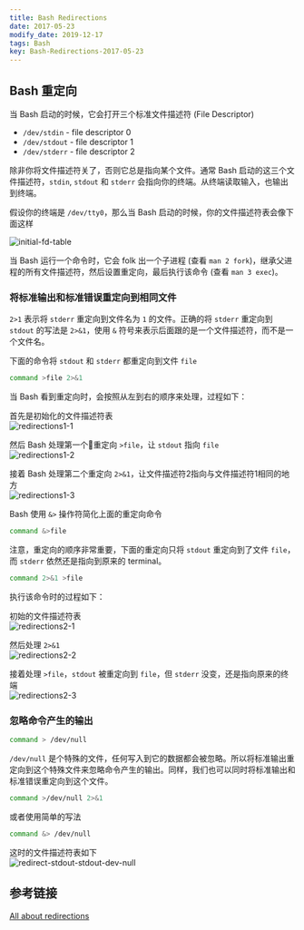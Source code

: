 ```yaml
---
title: Bash Redirections
date: 2017-05-23
modify_date: 2019-12-17
tags: Bash
key: Bash-Redirections-2017-05-23
---
```


## Bash 重定向

当 Bash 启动的时候，它会打开三个标准文件描述符 (File Descriptor)

- `/dev/stdin` - file descriptor 0
- `/dev/stdout` - file descriptor 1
- `/dev/stderr` - file descriptor 2

除非你将文件描述符关了，否则它总是指向某个文件。通常 Bash 启动的这三个文件描述符，`stdin`, `stdout` 和 `stderr` 会指向你的终端。从终端读取输入，也输出到终端。

<!--more-->

假设你的终端是 `/dev/tty0`，那么当 Bash 启动的时候，你的文件描述符表会像下面这样

![initial-fd-table](https://catonmat.net/images/bash-redirections/initial-fd-table.png)

当 Bash 运行一个命令时，它会 folk 出一个子进程 (查看 `man 2 fork`)，继承父进程的所有文件描述符，然后设置重定向，最后执行该命令 (查看 `man 3 exec`)。

### 将标准输出和标准错误重定向到相同文件

`2>1` 表示将 `stderr` 重定向到文件名为 `1` 的文件。正确的将 `stderr` 重定向到 `stdout` 的写法是 `2>&1`，使用 `&` 符号来表示后面跟的是一个文件描述符，而不是一个文件名。

下面的命令将 `stdout` 和 `stderr` 都重定向到文件 `file`

```sh
command >file 2>&1
```

当 Bash 看到重定向时，会按照从左到右的顺序来处理，过程如下：

首先是初始化的文件描述符表  
![redirections1-1](https://catonmat.net/images/bash-redirections/initial-fd-table.png)
 
然后 Bash 处理第一个重定向 `>file`，让 `stdout` 指向 `file`  
![redirections1-2](https://catonmat.net/images/bash-redirections/redirect-stdout.png)

接着 Bash 处理第二个重定向 `2>&1`，让文件描述符2指向与文件描述符1相同的地方  
![redirections1-3](https://catonmat.net/images/bash-redirections/redirect-stdout-stderr.png)

Bash 使用 `&>` 操作符简化上面的重定向命令

```sh
command &>file
```

注意，重定向的顺序非常重要，下面的重定向只将 `stdout` 重定向到了文件 `file`，而 `stderr` 依然还是指向到原来的 terminal。

```sh
command 2>&1 >file
```
执行该命令时的过程如下：

初始的文件描述符表  
![redirections2-1](https://catonmat.net/images/bash-redirections/initial-fd-table.png)

然后处理 `2>&1`  
![redirections2-2](https://catonmat.net/images/bash-redirections/duplicate-stderr-stdout.png)

接着处理 `>file`，`stdout` 被重定向到 `file`，但 `stderr` 没变，还是指向原来的终端  
![redirections2-3](https://catonmat.net/images/bash-redirections/duplicate-stderr-stdout-stdout-file.png)

### 忽略命令产生的输出

```sh
command > /dev/null
```

`/dev/null` 是个特殊的文件，任何写入到它的数据都会被忽略。所以将标准输出重定向到这个特殊文件来忽略命令产生的输出。同样，我们也可以同时将标准输出和标准错误重定向到这个文件。

```sh
command >/dev/null 2>&1
```

或者使用简单的写法

```sh
command &> /dev/null
```

这时的文件描述符表如下  
![redirect-stdout-stdout-dev-null](https://catonmat.net/images/bash-redirections/redirect-stdout-stderr-dev-null.png)

## 参考链接

[All about redirections](https://catonmat.net/bash-one-liners-explained-part-three)